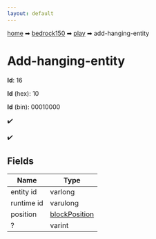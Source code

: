 ```yaml
---
layout: default
---
```


[home](/) ➡ [bedrock150](/protocol/bedrock150) ➡ [play](/protocol/bedrock150/play) ➡ add-hanging-entity

# Add-hanging-entity

**Id**: 16

**Id** (hex): 10

**Id** (bin): 00010000

✔️

✔️

## Fields

Name | Type
---|---
entity id | varlong
runtime id | varulong
position | [blockPosition](/protocol/bedrock150/types/block-position)
? | varint

